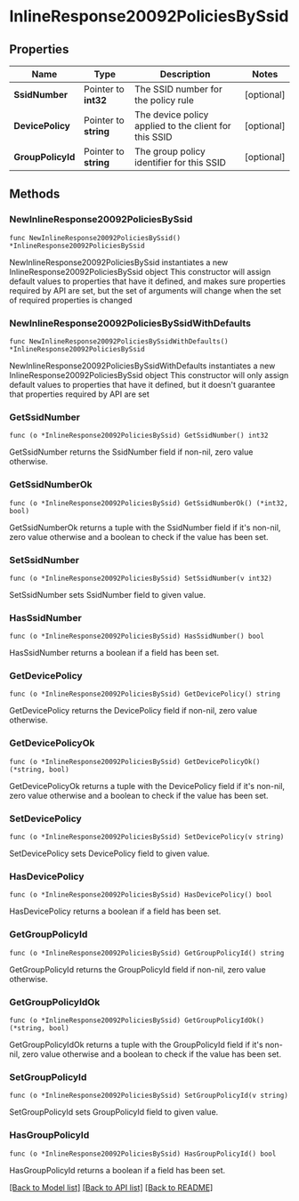 # InlineResponse20092PoliciesBySsid

## Properties

Name | Type | Description | Notes
------------ | ------------- | ------------- | -------------
**SsidNumber** | Pointer to **int32** | The SSID number for the policy rule | [optional] 
**DevicePolicy** | Pointer to **string** | The device policy applied to the client for this SSID | [optional] 
**GroupPolicyId** | Pointer to **string** | The group policy identifier for this SSID | [optional] 

## Methods

### NewInlineResponse20092PoliciesBySsid

`func NewInlineResponse20092PoliciesBySsid() *InlineResponse20092PoliciesBySsid`

NewInlineResponse20092PoliciesBySsid instantiates a new InlineResponse20092PoliciesBySsid object
This constructor will assign default values to properties that have it defined,
and makes sure properties required by API are set, but the set of arguments
will change when the set of required properties is changed

### NewInlineResponse20092PoliciesBySsidWithDefaults

`func NewInlineResponse20092PoliciesBySsidWithDefaults() *InlineResponse20092PoliciesBySsid`

NewInlineResponse20092PoliciesBySsidWithDefaults instantiates a new InlineResponse20092PoliciesBySsid object
This constructor will only assign default values to properties that have it defined,
but it doesn't guarantee that properties required by API are set

### GetSsidNumber

`func (o *InlineResponse20092PoliciesBySsid) GetSsidNumber() int32`

GetSsidNumber returns the SsidNumber field if non-nil, zero value otherwise.

### GetSsidNumberOk

`func (o *InlineResponse20092PoliciesBySsid) GetSsidNumberOk() (*int32, bool)`

GetSsidNumberOk returns a tuple with the SsidNumber field if it's non-nil, zero value otherwise
and a boolean to check if the value has been set.

### SetSsidNumber

`func (o *InlineResponse20092PoliciesBySsid) SetSsidNumber(v int32)`

SetSsidNumber sets SsidNumber field to given value.

### HasSsidNumber

`func (o *InlineResponse20092PoliciesBySsid) HasSsidNumber() bool`

HasSsidNumber returns a boolean if a field has been set.

### GetDevicePolicy

`func (o *InlineResponse20092PoliciesBySsid) GetDevicePolicy() string`

GetDevicePolicy returns the DevicePolicy field if non-nil, zero value otherwise.

### GetDevicePolicyOk

`func (o *InlineResponse20092PoliciesBySsid) GetDevicePolicyOk() (*string, bool)`

GetDevicePolicyOk returns a tuple with the DevicePolicy field if it's non-nil, zero value otherwise
and a boolean to check if the value has been set.

### SetDevicePolicy

`func (o *InlineResponse20092PoliciesBySsid) SetDevicePolicy(v string)`

SetDevicePolicy sets DevicePolicy field to given value.

### HasDevicePolicy

`func (o *InlineResponse20092PoliciesBySsid) HasDevicePolicy() bool`

HasDevicePolicy returns a boolean if a field has been set.

### GetGroupPolicyId

`func (o *InlineResponse20092PoliciesBySsid) GetGroupPolicyId() string`

GetGroupPolicyId returns the GroupPolicyId field if non-nil, zero value otherwise.

### GetGroupPolicyIdOk

`func (o *InlineResponse20092PoliciesBySsid) GetGroupPolicyIdOk() (*string, bool)`

GetGroupPolicyIdOk returns a tuple with the GroupPolicyId field if it's non-nil, zero value otherwise
and a boolean to check if the value has been set.

### SetGroupPolicyId

`func (o *InlineResponse20092PoliciesBySsid) SetGroupPolicyId(v string)`

SetGroupPolicyId sets GroupPolicyId field to given value.

### HasGroupPolicyId

`func (o *InlineResponse20092PoliciesBySsid) HasGroupPolicyId() bool`

HasGroupPolicyId returns a boolean if a field has been set.


[[Back to Model list]](../README.md#documentation-for-models) [[Back to API list]](../README.md#documentation-for-api-endpoints) [[Back to README]](../README.md)



